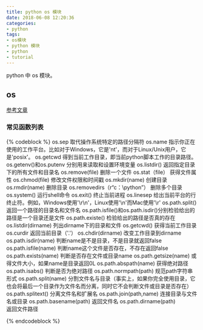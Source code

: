 ```yaml
---
title: python os 模块
date: 2018-06-08 12:20:36
categories:
- python
tags:
- os模块
- python 模块
- python
- tutorial
---
```

python 中 os 模块。
 <!-- more -->
## os
[参考文章]( http://www.cnblogs.com/cherishry/p/5725977.html)
### 常见函数列表
{% codeblock %}
os.sep
	取代操作系统特定的路径分隔符
os.name
	指示你正在使用的工作平台。比如对于Windows，它是'nt'，而对于Linux/Unix用户，它是'posix'。
os.getcwd
	得到当前工作目录，即当前python脚本工作的目录路径。
os.getenv()和os.putenv
	分别用来读取和设置环境变量
os.listdir()
	返回指定目录下的所有文件和目录名
os.remove(file)
	删除一个文件
os.stat（file）
	获得文件属性
os.chmod(file)
	修改文件权限和时间戳
os.mkdir(name)
	创建目录
os.rmdir(name)
	删除目录
os.removedirs（r“c：\python”）
	删除多个目录
os.system()
	运行shell命令
os.exit()
	终止当前进程
os.linesep
	给出当前平台的行终止符。例如，Windows使用'\r\n'，Linux使用'\n'而Mac使用'\r'
os.path.split()
	返回一个路径的目录名和文件名
os.path.isfile()和os.path.isdir()分别检验给出的路径是一个目录还是文件
os.path.existe()
	检验给出的路径是否真的存在
os.listdir(dirname)
	列出dirname下的目录和文件
os.getcwd()
	获得当前工作目录
os.curdir
	返回当前目录（'.'）
os.chdir(dirname)
	改变工作目录到dirname
os.path.isdir(name)
	判断name是不是目录，不是目录就返回false
os.path.isfile(name)
	判断name这个文件是否存在，不存在返回false
os.path.exists(name)
	判断是否存在文件或目录name
os.path.getsize(name)
	或得文件大小，如果name是目录返回0L
os.path.abspath(name)
	获得绝对路径
os.path.isabs()
	判断是否为绝对路径
os.path.normpath(path)
	规范path字符串形式
os.path.split(name)
	分割文件名与目录（事实上，如果你完全使用目录，它也会将最后一个目录作为文件名而分离，同时它不会判断文件或目录是否存在）
os.path.splitext()
	分离文件名和扩展名
os.path.join(path,name)
	连接目录与文件名或目录
os.path.basename(path)
	返回文件名
os.path.dirname(path)	
	返回文件路径
	
{% endcodeblock %}
